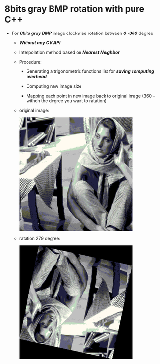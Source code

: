 # 8bits gray BMP rotation with pure C++

* For ***8bits gray BMP*** image clockwise rotation between ***0~360*** degree

  * ***Without any CV API***
  
  * Interpolation method based on ***Nearest Neighbor***
  
  * Procedure:
  
    * Generating a trigonometric functions list for ***saving computing overhead***
  
    * Computing new image size
    
    * Mapping each point in new image back to original image (360 - withch the degree you want to ratation)

  * original image:
 
     <img src="/woman.bmp" width="368">
     
  * ratation 279 degree:
  
     <img src="/rotation_1.bmp" width="368">
  


